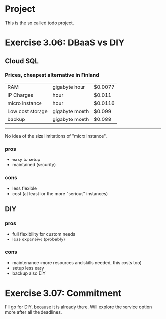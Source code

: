 # Project

This is the so callled todo project.

# Exercise 3.06: DBaaS vs DIY

## Cloud SQL

### Prices, cheapest alternative in Finland

|   |   |   |
| --- | --- | --- |
|RAM    |gigabyte hour   |$0.0077|
|IP Charges|hour   |$0.011|
|micro instance|hour|$0.0116|
|Low cost storage|gigabyte month|$0.099|
|backup|gigabyte month|$0.088|
---
No idea of the size limitations of "micro instance".

### pros
* easy to setup
* maintained (security)
### cons
* less flexible
* cost (at least for the more "serious" instances)

## DIY
### pros
* full flexibility for custom needs
* less expensive (probably)
### cons
* maintenance (more resources and skills needed, this costs too)
* setup less easy
* backup also DIY

# Exercise 3.07: Commitment

I'll go for DIY, because it is already there.
Will explore the service option more after all the deadlines.

